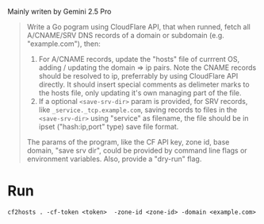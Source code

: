 Mainly writen by Gemini 2.5 Pro

> Write a Go pogram using CloudFlare API, that when runned, fetch all A/CNAME/SRV DNS records of a domain or subdomain (e.g. "example.com"), then:
>
> 1. For A/CNAME records, update the "hosts" file of currrent OS, adding / updating the domain => ip pairs. Note the CNAME records should be resolved to ip, preferrably by using CloudFlare API directly. It should insert special comments as delimeter marks to the hosts file, only updating it's own managing part of the file.
> 2. If a optional `<save-srv-dir>` param is provided, for SRV records, like `_service._tcp.example.com`, saving records to files in the `<save-srv-dir>` using "service" as filename, the file should be in ipset ("hash:ip,port" type) save file format.
>
> The params of the program, like the CF API key, zone id, base domain, "save srv dir", could be provided by command line flags or environment variables. Also, provide a "dry-run" flag.

# Run

```
cf2hosts . -cf-token <token>  -zone-id <zone-id> -domain <example.com>
```

